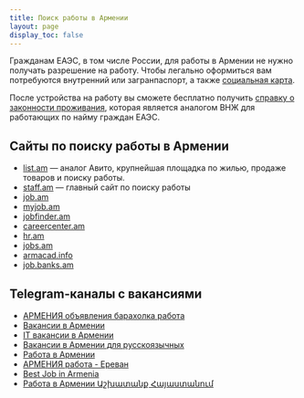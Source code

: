 ```yaml
---
title: Поиск работы в Армении
layout: page
display_toc: false
---
```


Гражданам ЕАЭС, в том числе России, для работы в Армении не нужно получать разрешение на работу. Чтобы
легально оформиться вам потребуются внутренний или загранпаспорт, а также [социальная карта](../documents/social-number.md).

После устройства на работу вы сможете бесплатно получить [справку о законности проживания](../documents/eaeu-cert.md),
которая является аналогом ВНЖ для работающих по найму граждан ЕАЭС.

## Сайты по поиску работы в Армении

- [list.am](https://list.am/) — аналог Авито, крупнейшая площадка по жилью, продаже товаров и поиску работы.
- [staff.am](https://staff.am) — главный сайт по поиску работы
- [job.am](https://job.am)
- [myjob.am](https://myjob.am)
- [jobfinder.am](https://jobfinder.am)
- [careercenter.am](https://careercenter.am)
- [hr.am](http://hr.am)
- [jobs.am](https://jobs.am)
- [armacad.info](https://www.armacad.info/jobs/vacancies)
- [job.banks.am](https://job.banks.am/am)

## Telegram-каналы с вакансиями

- [АРМЕНИЯ объявления барахолка работа](https://t.me/armeniya_avito)
- [Вакансии в Армении](https://t.me/rabotavarmenii)
- [IT вакансии в Армении](https://t.me/itjobsinam)
- [Вакансии в Армении для русскоязычных](https://t.me/ThereAreWorksInArmenia)
- [Работа в Армении](https://t.me/yourjobhaya)
- [АРМЕНИЯ работа - Ереван](https://t.me/armenia_rabota)
- [Best Job in Armenia](https://t.me/bestjobinarmenia)
- [Работа в Армении Աշխատանք Հայաստանում](https://t.me/move2armenia_career)
